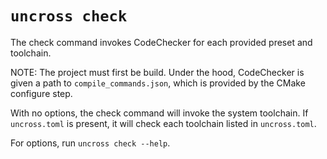 # `uncross check`

The check command invokes CodeChecker for each provided preset and toolchain.

NOTE: The project must first be build. Under the hood, CodeChecker is given a path to `compile_commands.json`, which is provided by the CMake configure step.

With no options, the check command will invoke the system toolchain. If `uncross.toml` is present, it will check each toolchain listed in `uncross.toml`.

For options, run `uncross check --help`.

